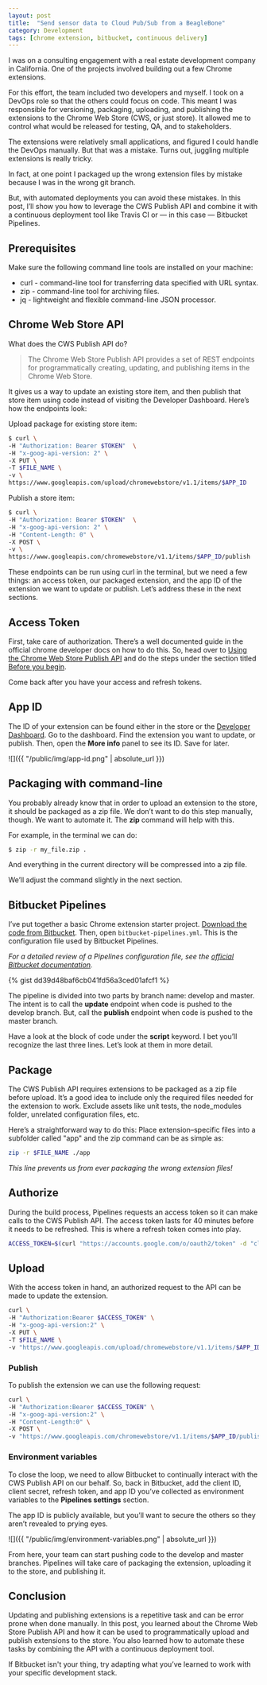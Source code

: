 ```yaml
---
layout: post
title:  "Send sensor data to Cloud Pub/Sub from a BeagleBone"
category: Development
tags: [chrome extension, bitbucket, continuous delivery]
---
```


I was on a consulting engagement with a real estate development company in California. One of the projects involved building out a few Chrome extensions. 

For this effort, the team included two developers and myself. I took on a DevOps role so that the others could focus on code. This meant I was responsible for versioning, packaging, uploading, and publishing the extensions to the Chrome Web Store (CWS, or just store). It allowed me to control what would be released for testing, QA, and to stakeholders.

The extensions were relatively small applications, and figured I could handle the DevOps manually. But that was a mistake. Turns out, juggling multiple extensions is really tricky. 

In fact, at one point I packaged up the wrong extension files by mistake because I was in the wrong git branch. 

But, with automated deployments you can avoid these mistakes. In this post, I’ll show you how to leverage the CWS Publish API and combine it with a continuous deployment tool like Travis CI or — in this case — Bitbucket Pipelines.

## Prerequisites

Make sure the following command line tools are installed on your machine:

* curl - command-line tool for transferring data specified with URL syntax.
* zip - command-line tool for archiving files.
* jq - lightweight and flexible command-line JSON processor.


## Chrome Web Store API

What does the CWS Publish API do?

> The Chrome Web Store Publish API provides a set of REST endpoints for programmatically creating, updating, and publishing items in the Chrome Web Store.

It gives us a way to update an existing store item, and then publish that store item using code instead of visiting the Developer Dashboard. Here’s how the endpoints look:

Upload package for existing store item:

```sh
$ curl \
-H "Authorization: Bearer $TOKEN"  \
-H "x-goog-api-version: 2" \
-X PUT \
-T $FILE_NAME \
-v \
https://www.googleapis.com/upload/chromewebstore/v1.1/items/$APP_ID
```

Publish a store item:

```sh
$ curl \
-H "Authorization: Bearer $TOKEN"  \
-H "x-goog-api-version: 2" \
-H "Content-Length: 0" \
-X POST \
-v \
https://www.googleapis.com/chromewebstore/v1.1/items/$APP_ID/publish
```

These endpoints can be run using curl in the terminal, but we need a few things: an access token, our packaged extension, and the app ID of the extension we want to update or publish. Let’s address these in the next sections.

## Access Token

First, take care of authorization. There’s a well documented guide in the official chrome developer docs on how to do this. So, head over to [Using the Chrome Web Store Publish API](https://developer.chrome.com/webstore/using_webstore_api#beforeyoubegin) and do the steps under the section titled [Before you begin](https://developer.chrome.com/webstore/using_webstore_api#beforeyoubegin).

Come back after you have your access and refresh tokens.

## App ID

The ID of your extension can be found either in the store or the [Developer Dashboard](https://chrome.google.com/webstore/developer/dashboard). Go to the dashboard. Find the extension you want to update, or publish. Then, open the **More info** panel to see its ID. Save for later.

![]({{ "/public/img/app-id.png" | absolute_url }})

## Packaging with command-line

You probably already know that in order to upload an extension to the store, it should be packaged as a zip file. We don’t want to do this step manually, though. We want to automate it. The **zip** command will help with this.

For example, in the terminal we can do:

```sh
$ zip -r my_file.zip .
```

And everything in the current directory will be compressed into a zip file.

We’ll adjust the command slightly in the next section.

## Bitbucket Pipelines

I’ve put together a basic Chrome extension starter project. [Download the code from Bitbucket](https://bitbucket.org/lewis_rodgers/chrome-extension-continuous-delivery/get/89e088a5137e.zip). Then, open `bitbucket-pipelines.yml`. This is the configuration file used by Bitbucket Pipelines. 

_For a detailed review of a Pipelines configuration file, see the [official Bitbucket documentation](https://confluence.atlassian.com/bitbucket/configure-bitbucket-pipelines-yml-792298910.html)._

{% gist dd39d48baf6cb041fd56a3ced01afcf1 %}

The pipeline is divided into two parts by branch name: develop and master. The intent is to call the **update** endpoint when code is pushed to the develop branch. But, call the **publish** endpoint when code is pushed to the master branch.

Have a look at the block of code under the **script** keyword. I bet you’ll recognize the last three lines. Let’s look at them in more detail.

## Package

The CWS Publish API requires extensions to be packaged as a zip file before upload. It’s a good idea to include only the required files needed for the extension to work. Exclude assets like unit tests, the node_modules folder, unrelated configuration files, etc.

Here’s a straightforward way to do this: Place extension–specific files into a subfolder called "app" and the zip command can be as simple as:

```sh
zip -r $FILE_NAME ./app
```

_This line prevents us from ever packaging the wrong extension files!_

## Authorize

During the build process, Pipelines requests an access token so it can make calls to the CWS Publish API. The access token lasts for 40 minutes before it needs to be refreshed. This is where a refresh token comes into play.

```sh
ACCESS_TOKEN=$(curl "https://accounts.google.com/o/oauth2/token" -d "client_id=$CLIENT_ID&client_secret=$CLIENT_SECRET&refresh_token=$REFRESH_TOKEN&grant_type=refresh_token&redirect_uri=urn:ietf:wg:oauth:2.0:oob" | jq -r '.access_token')
```

## Upload

With the access token in hand, an authorized request to the API can be made to update the extension.

```sh
curl \
-H "Authorization:Bearer $ACCESS_TOKEN" \
-H "x-goog-api-version:2" \
-X PUT \
-T $FILE_NAME \
-v "https://www.googleapis.com/upload/chromewebstore/v1.1/items/$APP_ID"
```

### Publish

To publish the extension we can use the following request:

```sh
curl \
-H "Authorization:Bearer $ACCESS_TOKEN" \
-H "x-goog-api-version:2" \
-H "Content-Length:0" \
-X POST \
-v "https://www.googleapis.com/chromewebstore/v1.1/items/$APP_ID/publish"
```

### Environment variables

To close the loop, we need to allow Bitbucket to continually interact with the CWS Publish API on our behalf. So, back in Bitbucket, add the client ID, client secret, refresh token, and app ID you’ve collected as environment variables to the **Pipelines settings** section. 

The app ID is publicly available, but you’ll want to secure the others so they aren’t revealed to prying eyes.

![]({{ "/public/img/environment-variables.png" | absolute_url }})

From here, your team can start pushing code to the develop and master branches. Pipelines will take care of packaging the extension, uploading it to the store, and publishing it.

## Conclusion

Updating and publishing extensions is a repetitive task and can be error prone when done manually. In this post, you learned about the Chrome Web Store Publish API and how it can be used to programmatically upload and publish extensions to the store. You also learned how to automate these tasks by combining the API with a continuous deployment tool.

If Bitbucket isn't your thing, try adapting what you’ve learned to work with your specific development stack.